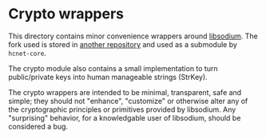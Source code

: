 # Crypto wrappers

This directory contains minor convenience wrappers around
[libsodium](http://libsodium.org). The fork used is stored in
[another repository](https://github.com/hcnet/libsodium)
and used as a submodule by `hcnet-core`.

The crypto module also contains a small implementation to turn public/private
keys into human manageable strings (StrKey).

The crypto wrappers are intended to be minimal, transparent, safe and simple;
they should not "enhance", "customize" or otherwise alter any of the
cryptographic principles or primitives provided by libsodium. Any "surprising"
behavior, for a knowledgable user of libsodium, should be considered a bug.

